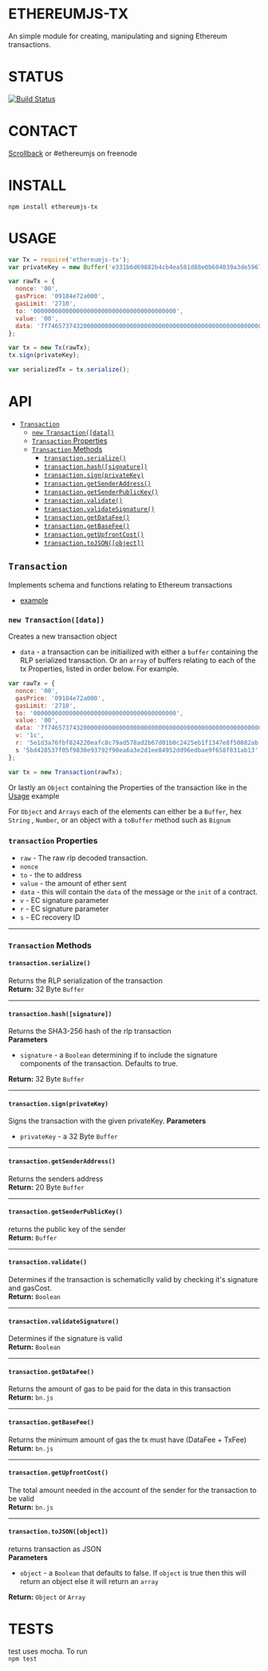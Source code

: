 # ETHEREUMJS-TX
An simple module for creating, manipulating and signing Ethereum transactions. 

# STATUS
 [![Build Status](https://travis-ci.org/ethereum/ethereumjs-tx.svg)](https://travis-ci.org/ethereum/ethereumjs-tx)

# CONTACT
 [Scrollback](https://scrollback.io/ethereumjs/all/all-messages) or #ethereumjs on freenode

# INSTALL
`npm install ethereumjs-tx`

# USAGE
```javascript
var Tx = require('ethereumjs-tx');
var privateKey = new Buffer('e331b6d69882b4cb4ea581d88e0b604039a3de5967688d3dcffdd2270c0fd109', 'hex');

var rawTx = {
  nonce: '00',
  gasPrice: '09184e72a000', 
  gasLimit: '2710',
  to: '0000000000000000000000000000000000000000', 
  value: '00', 
  data: '7f7465737432000000000000000000000000000000000000000000000000000000600057'
};

var tx = new Tx(rawTx);
tx.sign(privateKey);

var serializedTx = tx.serialize();

```

# API

- [`Transaction`](#transaction)
    - [`new Transaction([data])`](#new-transactiondata)
    - [`Transaction` Properties](#transaction-properties)
    - [`Transaction` Methods](#transaction-methods)
        - [`transaction.serialize()`](#transactionserialize) 
        - [`transaction.hash([signature])`](#transactionhashsignature)
        - [`transaction.sign(privateKey)`](#transactionsignprivatekey)
        - [`transaction.getSenderAddress()`](#transactiongetsenderaddress)
        - [`transaction.getSenderPublicKey()`](#transactiongetsenderpublickey)
        - [`transaction.validate()`](#transactionvalidate)
        - [`transaction.validateSignature()`](#transactionvalidatesignature)
        - [`transaction.getDataFee()`](#transactiongetdatafee)
        - [`transaction.getBaseFee()`](#transactiongetbasefee)
        - [`transaction.getUpfrontCost()`](#transactiongetupfrontcost)
        - [`transaction.toJSON([object])`](#transactiontojsonobject)

## `Transaction`
Implements schema and functions relating to Ethereum transactions
- [example](https://github.com/ethereum/ethereumjs-tx/blob/master/examples/transactions.js)

### `new Transaction([data])`
Creates a new transaction object
- `data` - a transaction can be initiailized with either a `buffer` containing the RLP serialized transaction. 
 Or an `array` of buffers relating to each of the tx Properties, listed in order below.  For example.
```javascript
var rawTx = {
  nonce: '00',
  gasPrice: '09184e72a000', 
  gasLimit: '2710',
  to: '0000000000000000000000000000000000000000', 
  value: '00', 
  data: '7f7465737432000000000000000000000000000000000000000000000000000000600057',
  v: '1c', 
  r: '5e1d3a76fbf824220eafc8c79ad578ad2b67d01b0c2425eb1f1347e8f50882ab',
  s '5bd428537f05f9830e93792f90ea6a3e2d1ee84952dd96edbae9f658f831ab13'
};

var tx = new Transaction(rawTx);
```
Or lastly an `Object` containing the Properties of the transaction like in the [Usage](#usage) example

For `Object` and `Arrays` each of the elements can either be a `Buffer`, hex `String` , `Number`, or an object with a `toBuffer` method such as `Bignum`

### `transaction` Properties
- `raw` - The raw rlp decoded transaction.
- `nonce` 
- `to` - the to address
- `value` - the amount of ether sent
- `data` - this will contain the `data` of the message or the `init` of a contract.
- `v` - EC signature parameter
- `r` - EC signature parameter
- `s` - EC recovery ID

--------------------------------------------------------

### `Transaction` Methods

#### `transaction.serialize()`
Returns the RLP serialization of the transaction  
**Return:** 32 Byte `Buffer`

--------------------------------------------------------

#### `transaction.hash([signature])`
Returns the SHA3-256 hash of the rlp transaction  
**Parameters**  
- `signature` - a `Boolean` determining if to include the signature components of the transaction. Defaults to true. 

**Return:** 32 Byte `Buffer`

--------------------------------------------------------

#### `transaction.sign(privateKey)`
Signs the transaction with the given privateKey.
**Parameters**  
- `privateKey` - a 32 Byte `Buffer`

--------------------------------------------------------

#### `transaction.getSenderAddress()`
Returns the senders address  
**Return:** 20 Byte `Buffer`

--------------------------------------------------------

#### `transaction.getSenderPublicKey()`
returns the public key of the  sender  
**Return:** `Buffer`

--------------------------------------------------------

#### `transaction.validate()`
Determines if the transaction is schematiclly valid by checking it's signature and gasCost.  
**Return:** `Boolean` 

--------------------------------------------------------

#### `transaction.validateSignature()`
Determines if the signature is valid  
**Return:** `Boolean` 

--------------------------------------------------------

#### `transaction.getDataFee()`
Returns the amount of gas to be paid for the data in this transaction  
**Return:** `bn.js` 

--------------------------------------------------------

#### `transaction.getBaseFee()`
Returns the minimum amount of gas the tx must have (DataFee + TxFee)  
**Return:** `bn.js` 

--------------------------------------------------------

#### `transaction.getUpfrontCost()`
The total amount needed in the account of the sender for the transaction to be valid  
**Return:** `bn.js` 

--------------------------------------------------------

#### `transaction.toJSON([object])`
returns transaction as JSON  
**Parameters**  
- `object` - a `Boolean` that defaults to false. If `object` is true then this will return an object else it will return an `array`  

**Return:** `Object` or `Array`

# TESTS
test uses mocha. To run  
`npm test`
